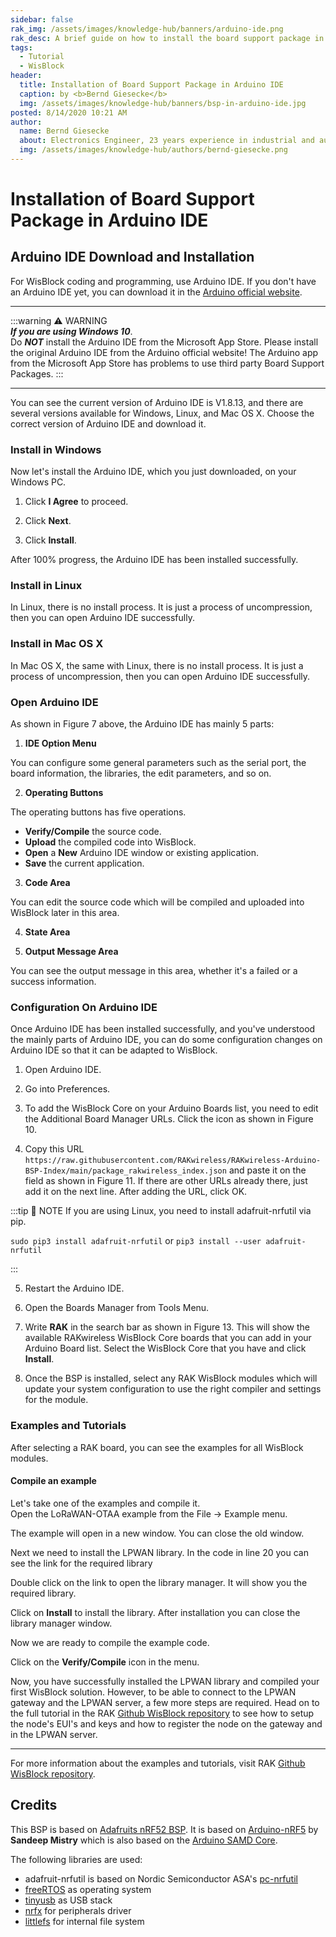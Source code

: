 ```yaml
---
sidebar: false
rak_img: /assets/images/knowledge-hub/banners/arduino-ide.png
rak_desc: A brief guide on how to install the board support package in Arduino IDE.
tags:
  - Tutorial
  - WisBlock
header:
  title: Installation of Board Support Package in Arduino IDE
  caption: by <b>Bernd Giesecke</b>
  img: /assets/images/knowledge-hub/banners/bsp-in-arduino-ide.jpg
posted: 8/14/2020 10:21 AM
author:
  name: Bernd Giesecke
  about: Electronics Engineer, 23 years experience in industrial and automotive HW and SW R&D. Supporting Arduino open source community since 6 years.
  img: /assets/images/knowledge-hub/authors/bernd-giesecke.png
---
```



# Installation of Board Support Package in Arduino IDE

## Arduino IDE Download and Installation

For WisBlock coding and programming, use Arduino IDE. If you don't have an Arduino IDE yet, you can download it in the [Arduino official website](https://www.arduino.cc/en/Main/Software).

----
:::warning ⚠️ WARNING    
_**If you are using Windows 10**_.    
Do _**NOT**_ install the Arduino IDE from the Microsoft App Store. Please install the original Arduino IDE from the Arduino official website! The Arduino app from the Microsoft App Store has problems to use third party Board Support Packages.
:::

----

You can see the current version of Arduino IDE is V1.8.13, and there are several versions available for Windows, Linux, and Mac OS X. Choose the correct version of Arduino IDE and download it.


<rk-img
  src="/assets/images/knowledge-hub/wisblock/Installation-of-Board-Support-Package-in-Arduino-IDE/1.download-arduino.png"
  width="100%"
  caption="Arduino IDE latest version"
/>


### Install in Windows

Now let's install the Arduino IDE, which you just downloaded, on your Windows PC. 

1. Click **I Agree** to proceed.

<rk-img
  src="/assets/images/knowledge-hub/wisblock/Installation-of-Board-Support-Package-in-Arduino-IDE/2.agreement-license.png"
  width="45%"
  caption="Arduino Setup Licence Agreement"
/>

2. Click **Next**.

<rk-img
  src="/assets/images/knowledge-hub/wisblock/Installation-of-Board-Support-Package-in-Arduino-IDE/3.installation-options.png"
  width="45%"
  caption="Arduino Setup Installation Options"
/>

3. Click **Install**.

<rk-img
  src="/assets/images/knowledge-hub/wisblock/Installation-of-Board-Support-Package-in-Arduino-IDE/4.installation-folder.png"
  width="45%"
  caption="Installing Arduino IDE"
/>

<rk-img
  src="/assets/images/knowledge-hub/wisblock/Installation-of-Board-Support-Package-in-Arduino-IDE/5.installing.png"
  width="45%"
  caption="Ongoing Installation"
/>


After 100% progress, the Arduino IDE has been installed successfully.

<rk-img
  src="/assets/images/knowledge-hub/wisblock/Installation-of-Board-Support-Package-in-Arduino-IDE/6.installation-success.png"
  width="45%"
  caption="Successful Installation"
/>

### Install in Linux

In Linux, there is no install process. It is just a process of uncompression, then you can open Arduino IDE successfully.


### Install in Mac OS X

In Mac OS X, the same with Linux, there is no install process. It is just a process of uncompression, then you can open Arduino IDE successfully.


### Open Arduino IDE

<rk-img
  src="/assets/images/knowledge-hub/wisblock/Installation-of-Board-Support-Package-in-Arduino-IDE/7.arduino-ide.png"
  width="75%"
  caption="Arduino IDE"
/>

As shown in Figure 7 above, the Arduino IDE has mainly 5 parts:

1. **IDE Option Menu**

You can configure some general parameters such as the serial port, the board information, the libraries, the edit parameters, and so on.

2. **Operating Buttons**

The operating buttons has five operations.

  - **Verify/Compile** the source code.
  - **Upload** the compiled code into WisBlock.
  - **Open** a **New** Arduino IDE window or existing application.
  - **Save** the current application.


<rk-img
  src="/assets/images/knowledge-hub/wisblock/Installation-of-Board-Support-Package-in-Arduino-IDE/8.operating-buttons.png"
  width="30%"
  caption="Operating Buttons"
/>


3. **Code Area**

You can edit the source code which will be compiled and uploaded into WisBlock later in this area.

4. **State Area**

5. **Output Message Area**

You can see the output message in this area, whether it's a failed or a success information.

### Configuration On Arduino IDE

Once Arduino IDE has been installed successfully, and you've understood the mainly parts of Arduino IDE, you can do some configuration changes on Arduino IDE so that it can be adapted to WisBlock.

1. Open Arduino IDE.

2. Go into Preferences.


<rk-img
  src="/assets/images/knowledge-hub/wisblock/Installation-of-Board-Support-Package-in-Arduino-IDE/9.preferences.png"
  width="75%"
  caption="Preferences"
/>

3. To add the WisBlock Core on your Arduino Boards list, you need to edit the Additional Board Manager URLs. Click the icon as shown in Figure 10.

<rk-img
  src="/assets/images/knowledge-hub/wisblock/Installation-of-Board-Support-Package-in-Arduino-IDE/add_bsp_icon.png"
  width="75%"
  caption="Modifying Additional Board Manager URLs"
/>

4. Copy this URL `https://raw.githubusercontent.com/RAKwireless/RAKwireless-Arduino-BSP-Index/main/package_rakwireless_index.json` and paste it on the field as shown in Figure 11. If there are other URLs already there, just add it on the next line. After adding the URL, click OK.


<rk-img
  src="/assets/images/knowledge-hub/wisblock/Installation-of-Board-Support-Package-in-Arduino-IDE/add-bsp-url.png"
  width="75%"
  caption="Adding RAKwireless WisBlock Core BSP"
/>

:::tip 📝 NOTE
If you are using Linux, you need to install adafruit-nrfutil via pip.

`sudo pip3 install adafruit-nrfutil` or `pip3 install --user adafruit-nrfutil`

:::



5. Restart the Arduino IDE.

6. Open the Boards Manager from Tools Menu. 

<rk-img
  src="/assets/images/knowledge-hub/wisblock/Installation-of-Board-Support-Package-in-Arduino-IDE/11.boards-manager.png"
  width="75%"
  caption="Opening Boards Manager"
/>

7. Write **RAK** in the search bar as shown in Figure 13. This will show the available RAKwireless WisBlock Core boards that you can add in your Arduino Board list. Select the WisBlock Core that you have and click **Install**.

<rk-img
  src="/assets/images/knowledge-hub/wisblock/Installation-of-Board-Support-Package-in-Arduino-IDE/wisblock_core.png"
  width="75%"
  caption="Installing WisBlock Core Boards"
/>


8. Once the BSP is installed, select any RAK WisBlock modules which will update your system configuration to use the right compiler and settings for the module.


<rk-img
  src="/assets/images/knowledge-hub/wisblock/Installation-of-Board-Support-Package-in-Arduino-IDE/13.rakwireless-nrf-modules.png"
  width="75%"
  caption="Selecting RAKwireless WisBlock Modules"
/>


### Examples and Tutorials 

After selecting a RAK board, you can see the examples for all WisBlock modules.

<rk-img
  src="/assets/images/knowledge-hub/wisblock/Installation-of-Board-Support-Package-in-Arduino-IDE/14.wisblock-modules.png"
  width="100%"
  caption="Selecting WisBlock Modules Examples"
/>

#### Compile an example

Let's take one of the examples and compile it.      
Open the LoRaWAN-OTAA example from the File -> Example menu.    
<rk-img
  src="/assets/images/knowledge-hub/wisblock/Installation-of-Board-Support-Package-in-Arduino-IDE/15.select-lora-otaa-example.png"
  width="75%"
  caption="Selecting LoRa OTAA example"
/>

The example will open in a new window. You can close the old window.

Next we need to install the LPWAN library. In the code in line 20 you can see the link for the required library

<rk-img
  src="/assets/images/knowledge-hub/wisblock/Installation-of-Board-Support-Package-in-Arduino-IDE/16.install-library-step1.png"
  width="75%"
  caption="Install LPWAN library step 1"
/>

Double click on the link to open the library manager. It will show you the required library. 

<rk-img
  src="/assets/images/knowledge-hub/wisblock/Installation-of-Board-Support-Package-in-Arduino-IDE/17.install-library-step2.png"
  width="75%"
  caption="Install LPWAN library step 1"
/>

Click on **Install** to install the library. After installation you can close the library manager window.

Now we are ready to compile the example code. 

Click on the **Verify/Compile** icon in the menu.

<rk-img
  src="/assets/images/knowledge-hub/wisblock/Installation-of-Board-Support-Package-in-Arduino-IDE/18.compile-example.png"
  width="75%"
  caption="Compile example"
/>

Now, you have successfully installed the LPWAN library and compiled your first WisBlock solution. However, to be able to connect to the LPWAN gateway and the LPWAN server, a few more steps are required. Head on to the full tutorial in the RAK [Github WisBlock repository](https://github.com/RAKWireless/WisBlock/tree/master/examples/RAK4630/communications/LoRa/LoRaWAN) to see how to setup the node's EUI's and keys and how to register the node on the gateway and in the LPWAN server.

---- 
For more information about the examples and tutorials, visit RAK [Github WisBlock repository](https://github.com/RAKWireless/WisBlock).

## Credits 

This BSP is based on [Adafruits nRF52 BSP](https://github.com/adafruit/Adafruit_nRF52_Arduino). It is based on [Arduino-nRF5](https://github.com/sandeepmistry/arduino-nRF5) by **Sandeep Mistry** which is also based on the [Arduino SAMD Core](https://github.com/arduino/ArduinoCore-samd).

The following libraries are used:

  - adafruit-nrfutil is based on Nordic Semiconductor ASA's [pc-nrfutil](https://github.com/NordicSemiconductor/pc-nrfutil)
  - [freeRTOS](https://www.freertos.org/) as operating system
  - [tinyusb](https://github.com/hathach/tinyusb) as USB stack
  - [nrfx](https://github.com/NordicSemiconductor/nrfx) for peripherals driver
  - [littlefs](https://github.com/ARMmbed/littlefs) for internal file system


<rk-author />
